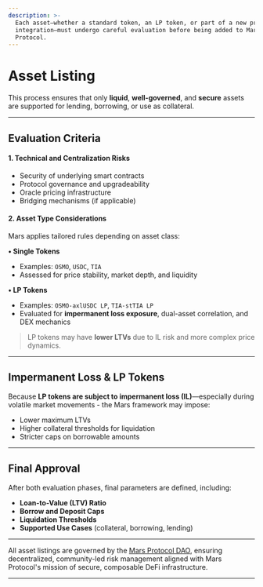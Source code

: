 ```yaml
---
description: >-
  Each asset—whether a standard token, an LP token, or part of a new protocol
  integration—must undergo careful evaluation before being added to Mars
  Protocol.
---
```


# Asset Listing

This process ensures that only **liquid**, **well-governed**, and **secure** assets are supported for lending, borrowing, or use as collateral.

***

## Evaluation Criteria

#### 1. **Technical and Centralization Risks**

* Security of underlying smart contracts
* Protocol governance and upgradeability
* Oracle pricing infrastructure
* Bridging mechanisms (if applicable)

#### 2. **Asset Type Considerations**

Mars applies tailored rules depending on asset class:

**• Single Tokens**

* Examples: `OSMO`, `USDC`, `TIA`
* Assessed for price stability, market depth, and liquidity

**• LP Tokens**

* Examples: `OSMO-axlUSDC LP`, `TIA-stTIA LP`
* Evaluated for **impermanent loss exposure**, dual-asset correlation, and DEX mechanics

> LP tokens may have **lower LTVs** due to IL risk and more complex price dynamics.

***

## Impermanent Loss & LP Tokens

Because **LP tokens are subject to impermanent loss (IL)**—especially during volatile market movements - the Mars framework may impose:

* Lower maximum LTVs
* Higher collateral thresholds for liquidation
* Stricter caps on borrowable amounts

***

## Final Approval

After both evaluation phases, final parameters are defined, including:

* **Loan-to-Value (LTV) Ratio**
* **Borrow and Deposit Caps**
* **Liquidation Thresholds**
* **Supported Use Cases** (collateral, borrowing, lending)

***

All asset listings are governed by the [Mars Protocol DAO](../governance.md), ensuring decentralized, community-led risk management aligned with Mars Protocol's mission of secure, composable DeFi infrastructure.

***
